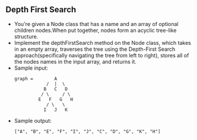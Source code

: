 ## Depth First Search

- You're given a Node class that has a name and an array of optional children nodes.When put together, nodes form an acyclic tree-like structure.
- Implement the depthFirstSearch method on the Node class, which takes in an empty array, traverses the tree using the Depth-First Search approach(specifically navigating the tree from left to right), stores all of the nodes names in the input array, and returns it.
- Sample input:
    ~~~
    graph =        A 
                /  |  \ 
               B   C   D 
              / \     / \ 
             E   F   G   H 
                / \   \ 
               I   J   K
    ~~~
- Sample output:
    ~~~
    ["A", "B", "E", "F", "I", "J", "C", "D", "G", "K", "H"]
    ~~~